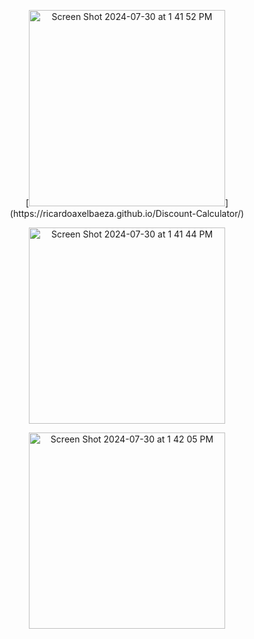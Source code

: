<p align="center">[<img width="314" alt="Screen Shot 2024-07-30 at 1 41 52 PM" src="https://github.com/user-attachments/assets/be703dad-93f8-4aed-ada8-18ae3e0aad19">](https://ricardoaxelbaeza.github.io/Discount-Calculator/)</p>
<p align="center"><img width="314" alt="Screen Shot 2024-07-30 at 1 41 44 PM" src="https://github.com/user-attachments/assets/87bc8288-7735-4413-8279-e6d7bd87901d"></p>
<p align="center"><img width="314" alt="Screen Shot 2024-07-30 at 1 42 05 PM" src="https://github.com/user-attachments/assets/191e04ba-4c7e-474d-9fd1-77156921f324"></p>

